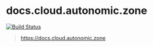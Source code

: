 # docs.cloud.autonomic.zone

[![Build Status](https://drone.autonomic.zone/api/badges/coop-cloud/docs.cloud.autonomic.zone/status.svg)](https://drone.autonomic.zone/coop-cloud/docs.cloud.autonomic.zone)

> https://docs.cloud.autonomic.zone
